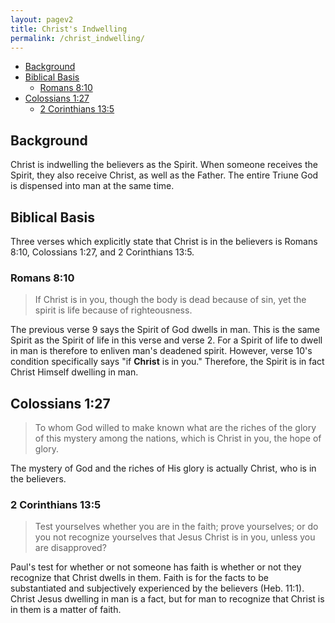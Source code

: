 ```yaml
---
layout: pagev2
title: Christ's Indwelling
permalink: /christ_indwelling/
---
```

- [Background](#background)
- [Biblical Basis](#biblical-basis)
  - [Romans 8:10](#romans-810)
- [Colossians 1:27](#colossians-127)
  - [2 Corinthians 13:5](#2-corinthians-135)

## Background

Christ is indwelling the believers as the Spirit. When someone receives the Spirit, they also receive Christ, as well as the Father. The entire Triune God is dispensed into man at the same time.

## Biblical Basis

Three verses which explicitly state that Christ is in the believers is Romans 8:10, Colossians 1:27, and 2 Corinthians 13:5.

### Romans 8:10

>If Christ is in you, though the body is dead because of sin, yet the spirit is life because of righteousness.

The previous verse 9 says the Spirit of God dwells in man. This is the same Spirit as the Spirit of life in this verse and verse 2. For a Spirit of life to dwell in man is therefore to enliven man's deadened spirit. However, verse 10's condition specifically says "if **Christ** is in you." Therefore, the Spirit is in fact Christ Himself dwelling in man.

## Colossians 1:27

>To whom God willed to make known what are the riches of the glory of this mystery among the nations, which is Christ in you, the hope of glory.

The mystery of God and the riches of His glory is actually Christ, who is in the believers.

### 2 Corinthians 13:5

>Test yourselves whether you are in the faith; prove yourselves; or do you not recognize yourselves that Jesus Christ is in you, unless you are disapproved?

Paul's test for whether or not someone has faith is whether or not they recognize that Christ dwells in them. Faith is for the facts to be substantiated and subjectively experienced by the believers (Heb. 11:1). Christ Jesus dwelling in man is a fact, but for man to recognize that Christ is in them is a matter of faith.